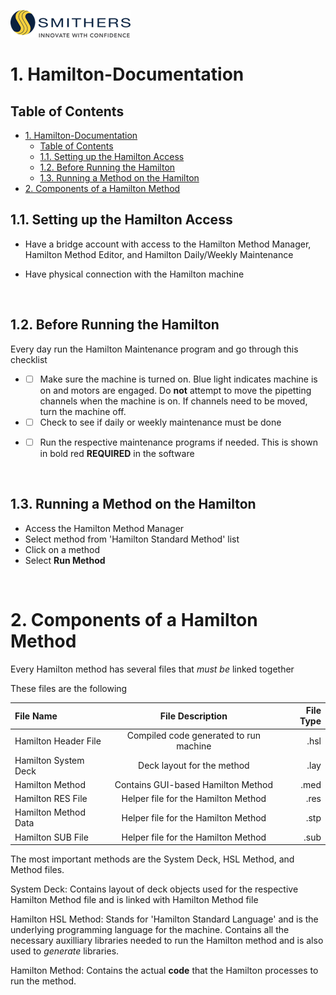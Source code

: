 ![](Smithers_Logo.png)

# 1. Hamilton-Documentation

## Table of Contents
- [1. Hamilton-Documentation](#1-hamilton-documentation)
  - [Table of Contents](#table-of-contents)
  - [1.1. Setting up the Hamilton Access](#11-setting-up-the-hamilton-access)
  - [1.2. Before Running the Hamilton](#12-before-running-the-hamilton)
  - [1.3. Running a Method on the Hamilton](#13-running-a-method-on-the-hamilton)
- [2. Components of a Hamilton Method](#2-components-of-a-hamilton-method)

## 1.1. Setting up the Hamilton Access

- Have a bridge account with access to the Hamilton Method Manager, Hamilton Method Editor, and Hamilton Daily/Weekly Maintenance

- Have physical connection with the Hamilton machine

<p>&nbsp;</p>

## 1.2. Before Running the Hamilton
Every day run the Hamilton Maintenance program and go through this checklist
* - [ ] Make sure the machine is turned on. Blue light indicates machine is on and motors are engaged. Do **not** attempt to move the pipetting channels when the machine is on. If channels need to be moved, turn the machine off.
* - [ ] Check to see if daily or weekly maintenance must be done
* - [ ] Run the respective maintenance programs if needed. This is shown in bold red **REQUIRED** in the software


<p>&nbsp;</p>

## 1.3. Running a Method on the Hamilton

- Access the Hamilton Method Manager 
- Select method from 'Hamilton Standard Method' list
- Click on a method
- Select **Run Method**

<p>&nbsp;</p>

# 2. Components of a Hamilton Method

Every Hamilton method has several files that *must be* linked together

These files are the following

| File Name             | File Description                      | File Type |
|:----------------------|:-------------------------------------:|----------:|
| Hamilton Header File  | Compiled code generated to run machine| .hsl      |
| Hamilton System Deck  | Deck layout for the method            | .lay      |
| Hamilton Method       | Contains GUI-based Hamilton Method    | .med      |
| Hamilton RES File     | Helper file for the Hamilton Method   | .res      |
| Hamilton Method Data  | Helper file for the Hamilton Method   | .stp      |
| Hamilton SUB File     | Helper file for the Hamilton Method   | .sub      |

The most important methods are the System Deck, HSL Method, and Method files.
<p>
System Deck:    Contains layout of deck objects used for the respective Hamilton Method file and is linked with Hamilton Method file

Hamilton HSL Method:    Stands for 'Hamilton Standard Language' and is the underlying programming language for the machine. Contains all the necessary auxilliary libraries needed to run the Hamilton method and is also used to *generate* libraries. 

Hamilton Method:    Contains the actual **code** that the Hamilton processes to run the method.
